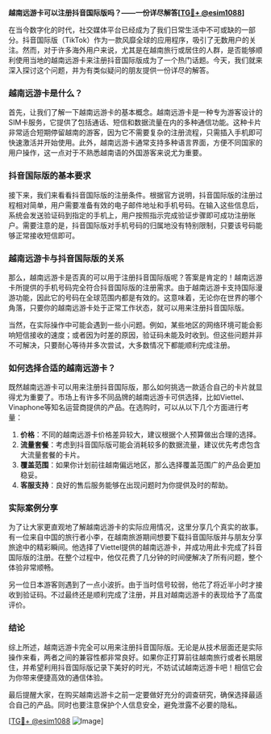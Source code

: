 **越南远游卡可以注册抖音国际版吗？——一份详尽解答[[TG💪+ @esim1088](https://t.me/s/esim1088)]**

在当今数字化的时代，社交媒体平台已经成为了我们日常生活中不可或缺的一部分。抖音国际版（TikTok）作为一款风靡全球的应用程序，吸引了无数用户的关注。然而，对于许多海外用户来说，尤其是在越南旅行或居住的人群，是否能够顺利使用当地的越南远游卡来注册抖音国际版成为了一个热门话题。今天，我们就来深入探讨这个问题，并为有类似疑问的朋友提供一份详尽的解答。

### 越南远游卡是什么？

首先，让我们了解一下越南远游卡的基本概念。越南远游卡是一种专为游客设计的SIM卡服务，它提供了包括通话、短信和数据流量在内的多种通信功能。这种卡片非常适合短期停留越南的游客，因为它不需要复杂的注册流程，只需插入手机即可快速激活并开始使用。此外，越南远游卡通常支持多种语言界面，方便不同国家的用户操作，这一点对于不熟悉越南语的外国游客来说尤为重要。

### 抖音国际版的基本要求

接下来，我们来看看抖音国际版的注册条件。根据官方说明，抖音国际版的注册过程相对简单，用户需要准备有效的电子邮件地址和手机号码。在输入这些信息后，系统会发送验证码到指定的手机上，用户按照指示完成验证步骤即可成功注册账户。需要注意的是，抖音国际版对手机号码的归属地没有特别限制，只要该号码能够正常接收短信即可。

### 越南远游卡与抖音国际版的关系

那么，越南远游卡是否真的可以用于注册抖音国际版呢？答案是肯定的！越南远游卡所提供的手机号码完全符合抖音国际版的注册需求。由于越南远游卡支持国际漫游功能，因此它的号码在全球范围内都是有效的。这意味着，无论你在世界的哪个角落，只要你的越南远游卡处于正常工作状态，就可以用来注册抖音国际版。

当然，在实际操作中可能会遇到一些小问题。例如，某些地区的网络环境可能会影响短信接收的速度；或者因为时差的原因，验证码未能及时收到。但这些问题并非不可解决，只要耐心等待并多次尝试，大多数情况下都能顺利完成注册。

### 如何选择合适的越南远游卡？

既然越南远游卡可以用来注册抖音国际版，那么如何挑选一款适合自己的卡片就显得尤为重要了。市场上有许多不同品牌的越南远游卡可供选择，比如Viettel、Vinaphone等知名运营商提供的产品。在选购时，可以从以下几个方面进行考量：

1. **价格**：不同的越南远游卡价格差异较大，建议根据个人预算做出合理的选择。
2. **流量套餐**：考虑到抖音国际版可能会消耗较多的数据流量，建议优先考虑包含大流量套餐的卡片。
3. **覆盖范围**：如果你计划前往越南偏远地区，那么选择覆盖范围广的产品会更加稳妥。
4. **客服支持**：良好的售后服务能够在出现问题时为你提供及时的帮助。

### 实际案例分享

为了让大家更直观地了解越南远游卡的实际应用情况，这里分享几个真实的故事。有一位来自中国的旅行者小李，在越南旅游期间想要下载抖音国际版并与朋友分享旅途中的精彩瞬间。他选择了Viettel提供的越南远游卡，并成功用此卡完成了抖音国际版的注册。在整个过程中，他仅花费了几分钟的时间便解决了所有问题，整个体验非常顺畅。

另一位日本游客则遇到了一点小波折。由于当时信号较弱，他花了将近半小时才接收到验证码。不过最终还是顺利完成了注册，并且对越南远游卡的表现给予了高度评价。

### 结论

综上所述，越南远游卡完全可以用来注册抖音国际版。无论是从技术层面还是实际操作来看，两者之间的兼容性都非常良好。如果你正打算前往越南旅行或者长期居住，并希望利用抖音国际版记录下美好的时光，不妨试试越南远游卡吧！相信它会为你带来便捷高效的通信体验。

最后提醒大家，在购买越南远游卡之前一定要做好充分的调查研究，确保选择最适合自己的产品。同时也要注意保护个人信息安全，避免泄露不必要的隐私。

[[TG💪+ @esim1088](https://t.me/s/esim1088) ![Image](https://i.postimg.cc/4NQfJmqS/Snipaste-2025-05-13-00-14-12.png)]